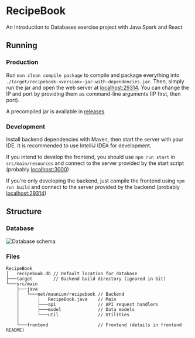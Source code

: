 # RecipeBook
An Introduction to Databases exercise project with Java Spark and React

## Running

### Production
Run `mvn clean compile package` to compile and package everything into `./target/recipebook-<version>-jar-with-dependencies.jar`.
Then, simply run the jar and open the web server at [localhost:29314](http://localhost:29314). You can change the IP and port by providing them as command-line arguments (IP first, then port).

A precompiled jar is available in [releases](https://github.com/tulir/recipebook/releases)

### Development
Install backend dependencies with Maven, then start the server with your IDE.
It is recommended to use IntelliJ IDEA for development.

If you intend to develop the frontend, you should use `npm run start`
in `src/main/resources` and connect to the server provided by the start script
(probably [localhost:3000](http://localhost:3000))

If you're only developing the backend, just compile the frontend
using `npm run build` and connect to the server provided by the backend
(probably [localhost:29314](http://localhost:29314))


## Structure

### Database
![Database schema](https://img.mau.lu/QkudU.png)

### Files
```
RecipeBook
│   recipebook.db // Default location for database
├───target        // Backend build directory (ignored in Git)
└───src/main
    ├───java                  
    │   └───net/maunium/recipebook // Backend
    │       │   RecipeBook.java    // Main
    │       ├───api                // API request handlers
    │       ├───model              // Data models
    │       └───util               // Utilities
    │
    └───frontend                   // Frontend (details in frontend README)
```
